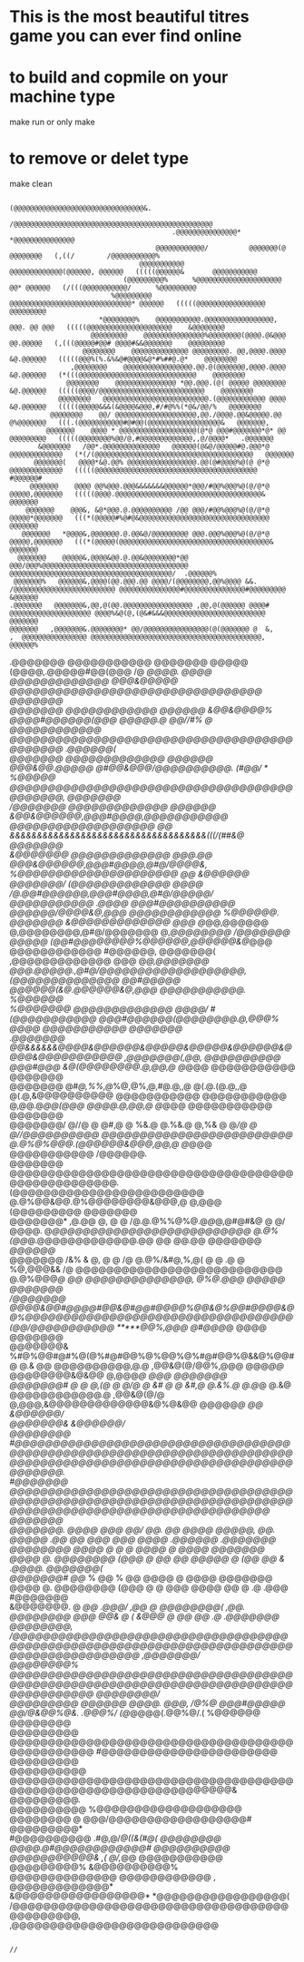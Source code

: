 # This is the most beautiful titres game you can ever find online 

# to build and copmile on your machine type 
 
   make run or only make 
# to remove or delet type 

   make clean 


                                                                                                                                                
                                                                                                                                                      
                                                                                                                                                      
                                                                                                                                                      
                                                          (@@@@@@@@@@@@@@@@@@@@@@@@@@@@@@@@&.                                                         
                                                  /@@@@@@@@@@@@@@@@@@@@@@@@@@@@@@@@@@@@@@@@@@@@@@@@@                                                  
                                            .@@@@@@@@@@@@@@@*                             *@@@@@@@@@@@@@@@                                            
                                        @@@@@@@@@@@@/          @@@@@@@(@  @@@@@@@@   (,((/        /@@@@@@@@@@@%                                       
                                    @@@@@@@@@@@       @@@@@@@@@@@@@(@@@@@@, @@@@@@   (((((@@@@@@&       @@@@@@@@@@@                                   
                                (@@@@@@@@@%      %@@@@@@@@@@@@@@@@@@@@@ @@* @@@@@@   (/(((@@@@@@@@@@@/      %@@@@@@@@@                                
                             %@@@@@@@@@     @@@@@@@@@@@@@@@@@@@@@@@@@@@@@@* @@@@@@   (((((@@@@@@@@@@@@@@@@@     @@@@@@@@@                             
                          *@@@@@@@@%    @@@@@@@@@@@.@@@@@@@@@@@@@@@@@, @@@. @@ @@@   (((((@@@@@@@@@@@@@@@@@@@@@    &@@@@@@@@                          
                        @@@@@@@@@    @@@@@@@@@@@@@@@%@@@@@@@@(@@@@.@&@@@  @@.@@@@@   (,(((@@@@@#@@# @@@@#&&@@@@@@@    @@@@@@@@@                       
                      @@@@@@@@    @@@@@@@@@@@@@@ @@@@@@@@@. @@,@@@@.@@@@ &@.@@@@@@   (((((@@@%(%.&%&@#@@@@&@*#%##@.@*    @@@@@@@@                     
                   ,@@@@@@@@    @@@@@@@@@@@@@@@@@.@@.@(@@@@@@@,@@@@.@@@@ &@.@@@@@@   (*(((@@@@@@@@@@@@@@@@@@@@@@@@@@@@@    @@@@@@@@                   
                  @@@@@@@@    @@@@@@@@@@@@@@@ *@@.@@@.(@( @@@@@ @@@@@@@@ &@.@@@@@@   (((((@@@@/@@@@@@@@@@@@@@@@@@@@@@@@@@    @@@@@@@@                 
                @@@@@@@@   @@@@@@@@@@@@@@@@@@@@@@@@@@.(@@@@@@@@@@@@ @@@@ &@.@@@@@@   (((((@@@@@&&&(&@@@@&@@@,#/#@%%(*@&/@@/%   @@@@@@@@               
              @@@@@@@@    @@/ @@@@@@@@@@@@@@@@@@@@,@@./@@@@.@@&@@@@@.@@  @%@@@@@@@   (((.(@@@@@@@@@@@#@#@@(@@@@@@@@@@@@@@@@@@&   @@@@@@@,             
             @@@@@@@    @@@@ * @@@@@@@@@@@@@@@@@@@(@*@ @@@#@@@@@@@*@* @@ @@@@@@@@@   (((((@@@@@@@@%@@/@,#@@@@@@@@@@@@@,,@/@@@@*   .@@@@@@@            
           &@@@@@@@   /@@*.@@@@@@@@@@@@@@   @@@@@@(@&@/@@@@@#@.@@@*@ @@@@@@@@@@@@@   (*(/(@@@@@@@@@@@@@@@@@@@@@@@@@@@@@@@@@@@@@@@   @@@@@@@           
          @@@@@@@(   @@@@*&@.@@% @@@@@@@@@@@@@@@@@.@@(@#@@@@%@(@ @*@ @@@@@@@@@@@@@   (((((@@@@@@@@@@@@@@@@@@@@@@@@@@@@@@@@@@@@@@@@   #@@@@@@#         
         @@@@@@@    @@@@ @@%@@@.@@@&&&&&&&@@@@@@*@@@/#@@%@@@%@(@/@*@ @@@@@,@@@@@@@   (((((@@@@.@@@@@@@@@@@@@@@@@@@@@@@@@@@@@@@@@@@@&   @@@@@@@        
        @@@@@@@    @@@&, &@*@@@.@.@@@@@@@@@@ /@@ @@@/#@@%@@@%@(@/@*@ @@@@@*@@@@@@@   (((*(@@@@@#%@#@&@@@@@@@@@@@@@@@@@@@@@@@@@@@@@@@@   @@@@@@@       
       @@@@@@@   *@@@@&,@@@@@@@.@.@@&@/@@@@@@@@@ @@@.@@@%@@@%@(@/@*@ @@@@@,@@@@@@@   (((*(@@@@@(@@@@@@@@@@@@@@@@@@@@@@@@@@@@@@@@@@@@@&   @@@@@@@      
      @@@@@@@    @@@@@&,@@@@&@@.@.@@&@@@@@@@@*@@ @@@/@@@%@@@@@@@@@@@@@@@@@@@@@@@@@@@@@@@@@@@@ @@@@@@@@@@@@@@@@@@@@@@@@@@@@@@@@@@@@@@@@/  .@@@@@@%     
     @@@@@@@%   @@@@@@&,@@@@(@@.@@@.@@ @@@@/(@@@@@@@@,@@%@@@@ &&.  /@@@@@@@@@@@@@@@@@@@@@@@@@ @@@@@@@@@@@@@@@#@@@@@@@@@@@@@@@#@@@@@@@@@   &@@@@@@     
    .@@@@@@@   @@@@@@@&,@@,@(@@.@@@@@@@@@@@@@@@@@ ,@@,@(@@@@@@ @@@@#     @@@@@@@@@@@@@@@@@@@@ @@@@%&@(@,(@&#&&&@@@@@@@@@@@@@@@@@@@@@@@@@   @@@@@@@    
    @@@@@@@   ,@@@@@@@&.@@@@@@@@* @@/@@@@@@@@@@@@@@@@(@(@@@@@@@ @  &,     ,  @@@@@@@@@@@@@@@@ @@@@@@@@@@@@@@@@@@@@@@@@@@@@@@@@@@@@@@@@@@,   @@@@@@%   
   .@@@@@@@   @@@@@@@@@@@ @@@@@@@ @@@@@ (@@@@,.@@@@@#@@(@@@   /@ *@@@@.  @@@@   @@@@@@@@@@@@@ @@@&@@@@@ @@@@@@@@@@@@@@@@@@@@@@@@@@@@@@@@@   @@@@@@@   
   @@@@@@@   *@@@@@@@@@@@@ @@@@@@ &@@&@@@@% @@@@#@@@@@@(@@@ @@@@@.@*    @@//#% @ @@@@@@@@@@@@ @@@@@@@@@@@@@@@@@@@@@@@@@@@@@@@@@@@@@@@@@@@@  .@@@@@@(  
   @@@@@@@   @@@@@@@@@@@@@ @@@@@@ @@@&@@.@@@@@ @#@@&@@@/@@@@@@@@@@.   (#@@/      *    *%@@@@@ @@@@@@@@@@@@@@@@@@@@@@@@@@@@@@@@@@@@@@@@@@@@,  @@@@@@@  
  /@@@@@@@   @@@@@@@@@@@@@ @@@@@@ &@@&@@@@@@,@@@#@@@@,@@@@@@@@@@@    @@@@@@@@@@@@@@@@@@@   @@ &&&&&&&&&&&&&&&&&&&&&&&&&&&&&&&&&&&&(((/(##&@  @@@@@@@  
  &@@@@@@@   @@@@@@@@@@@@@ @@@.@@ @@@&@@@@@@,@@@#@@@@,@#@/@@@@&,   %@@@@@@@@@@@@@@@@@@@@@  @@                                                &@@@@@@  
  @@@@@@@/  (@@@@@@@@@@@@@ @@@@ /@.@@#@@@@@@,@@@#@@@@,@#@/@@@@@/   @@@@@@@@@@@          .@@@@ @@@#@@@@@@@@@@ @@@@@@/@@@@&@,@@@ @@@@@@@@@@@@  %@@@@@@. 
  @@@@@@@*  &@@@@@@@@@@@@@ @@@ @*@@,@@@@@@ @,@@@@@@@@,@#@/@@@@@@@ @,*@@@@@@@@ /@@@@@@@  @@@@@ (@@#@@@@@@@@%@@@@@@,@@@@@@&@*@@@ @@@@@@@@@@@@  #@@@@@@, 
  @@@@@@@(  ,@@@@@@@@@@@@@ @@@ @*@,@@@@@@@ @@@.@@@@@.,@#@/@@@@@@@@@@@@@@@@@@@,(@@@@@@@@@@@@@@  @@#@@@@@ @@@@@@(&@.@@@@@@&@,@@@ @@@@@@@@@@@.  %@@@@@@  
  %@@@@@@@                                                @@@@@@@@@@@@@  *@@@@/ #(@@@@@@@@@@@ @@@#@@@@@@(@@@@@@@@.@,@@*@% @@@@ @@@@@@@@@@@   @@@@@@@  
  .@@@@@@@   @@&&&&&&@@@@&@@@@@@&@@@@@&@@@@@&@@@@@@&@@@@&@@@@@@@@@@@ ,@@@@@@@(,@@, @@@@@@@@@@ @@@#@@@ &@(@@@@@@@@.@,@@,@ @*@@@ @@@@@@@@@@@   @@@@@@@  
   @@@@@@@   @#*@,%%,@*%@,@%,@,#@.@,,@ @(.@.(@.@,,@ @(.@,&@@@@@@@@@@  @@@@@@@@@@@ @@@@@@@@@@@  @,@@.@*@@(@@@ @@@@.@,@@,@ @*@@@ @@@@@@@@@@@   @@@@@@@  
   @@@@@@@/   @//@ @ @#,@ @ %&.@ @.%&.@ @,%& @ @*/@ @ @//@@@@@@@@@@ @@@@@@@@@@@@@@@@@@@@@@@@@ @.@%@%@@@.(@@@@@@&@@@,@@,@ @*@@@ @@@@@@@@@@@  /@@@@@@.  
    @@@@@@@   @@@@@@@@@@@@@@@@@@@@@@@@@@@@@@@@@@@@@@@@@@@@@@@@@@@. (@@@@@@@@@@@@@@@@@@@@@@@@@ @.@%@@&@@.@%@@@@@@@@&@@@,@ @,@@@ (@@@@@@@@@   @@@@@@@   
    @@@@@@@*   ,@.@@ @, @ @ /@.@.@%%@%@.@*@*@,@#@#&@ @ @/ @@@@.  @*@@@@@@@@@@@@@@@@@@@@@@@@@@ @.@%(@@*@.@@@@@@@@@@@@@.@@ @@ @@.@@ @@@@@@@  *@@@@@@*   
     @@@@@@@   /&% & @, @ @ /@ @.@%/&#@,%,@( @ @ .@ @ %@,@@@&& /@ @@@@@@@@@@@@@@@@@@@@@@@@@@@ @.@%@@@*@ @@ @@@@@@@@@@@@@@, @%@.@@@ @@@@@   @@@@@@@    
     /@@@@@@@   @@@@&@@#@@@@#@@&@#@@#@@@@%@@&@%@@#@@@@&@@%@@@@@@@@@@@@@@@@@@@@@@@@@@@@@@@@@@@ (@@/@@@@@@@@@@@ *****@@%,@@@ @#@@@*@ @@@@   @@@@@@@     
      @@@@@@@&   %#@%@@#@#%@(@%#@#@@%@%@@%@%#@#@@%@&&@%@@#@ @.& @@    @@@@@@@@@@,@.@ ,@@&@(@/@@%,@@@ @@@*@@* @@@@@@@@&@&@@ @,@@@*@ @@@   @@@@@@@      
       @@@@@@@#   *@ @ @,(@ @ @/*@ @ &# @ @ &#,@ @.&%.@ @.@*@ @.&@    @@@@@@@@@@@@.@ ,@@&@(@/@ @,@@@,&@@@@@@@@@@@@@&@%@&@@ @@@@@*@ @@   &@@@@@@/      
        @@@@@@@&                                                                                                                       &@@@@@@/       
         @@@@@@@@   #@@@@@@@@@@@@@@@@@@@@@@@@@@@@@@@@@@@@@@@@@@@@@@@@@@@@@@@@@@@@@@@@@@@@@@@@@@@@@@@@@@@@@@@@@@@@@@@@@@@@@@@@@@@@@@   @@@@@@@.        
          #@@@@@@@    @@@@@@@@@@@@@@@@@@@@@@@@@@@@@@@@@@@@@@@@@@@@@@@@@@@@@@@@@@@@@@@@@@@@@@@@@@@@@@@@@@@@@@@@@@@@@@@@@@@@@@@@@@@@   @@@@@@@          
            @@@@@@@.   @@@@  @@@  @@/ @@.     @@  @@@@     @@@@@,     @@.    @@@@@     .@@      @@     @@@   @@@   @@@@  .@@@@@@   .@@@@@@@           
             @@@@@@@@   @@@@  @    @  @  @@@@  @  @@@@  @@@@@@@  @@@@  @. @@@@@@@@ (@@@  @  @@  @@  @@@@@  @ (@@    @@ & .@@@@.   @@@@@@@(            
               @@@@@@@#   @@* % @@ % @@  @@@@  @  @@@@  @@@@@@@  @@@@  @. @@@@@@@@ (@@@  @  @  @@@  @@@@      @@  @   .@ .@@@   #@@@@@@@              
                &@@@@@@@.   @  *@@  .@@@/    ,@@     @  @@@@@@@@(    ,@@. @@@@@@@@     @@@  @@&  @     ( &@@@  @  @@  @@ .@   .@@@@@@@                
                  @@@@@@@@,   /@@@@@@@@@@@@@@@@@@@@@@@@@@@@@@@@@@@@@@@@@@@@@@@@@@@@@@@@@@@@@@@@@@@@@@@@@@@@@@@@@@@@@@@@@@   ,@@@@@@@/                 
                    @@@@@@@@%    @@@@@@@@@@@@@@@@@@@@@@@@@@@@@@@@@@@@@@@@@@@@@@@@@@@@@@@@@@@@@@@@@@@@@@@@@@@@@@@@@@@@@    @@@@@@@@/                   
                      @@@@@@@@@     @@@@@@ @@@@.  @@@,  /@%@  @@@#@@@@@ @@/@&@@%@&. .@@@%/ (@*@@@@(.@@%@/.( %@@@@@@     @@@@@@@@                      
                         @@@@@@@@@     @@@@@@@@@@@@@@@@@@@@@@@@@@@@@@@@@@@@@@@@@@@@@@@@ #@@@@@@@@@@@@@@@@@@@@@@@     @@@@@@@@@                        
                           @@@@@@@@@@     @@@@@@@@@@@@@@@@@@@@@@@@@@@@@@@@@@@@@@@@@@@@@@@@@@@@@@@@@@@@@@@@@@&     @@@@@@@@@.                          
                              @@@@@@@@@@      %@@@@@@@@@@@@@@@@@@@    @@@@@@@@ @  @@@/@@@@@@@@@@@@@@@@@@#      @@@@@@@@@*                             
                                 #@@@@@@@@@@       .#@,@/*@((&(#@(    @@@@@@@@  @@@@.@#@@@@@@@@@@@@#       @@@@@@@@@@                                 
                                     @@@@@@@@@@@&        ,( @/,*@@    @@@@@@@@@@@    @@@@@@@@@%       &@@@@@@@@@@%                                    
                                         @@@@@@@@@@@@@@               @@@@@@@@@@@@  ,           @@@@@@@@@@@@@*                                        
                                              &@@@@@@@@@@@@@@@@@*                     *@@@@@@@@@@@@@@@@@(                                             
                                                    /@@@@@@@@@@@@@@@@@@@@@@@@@@@@@@@@@@@@@@@@@@@@@,                                                   
                                                             ,@@@@@@@@@@@@@@@@@@@@@@@@@@@                                                             
                                                                                                                                                      
                                                                                                                                                      
                                                                                                                                                      
                                                                                        //                                                              
                                                                                                                                                      
                                                                                                                                            
